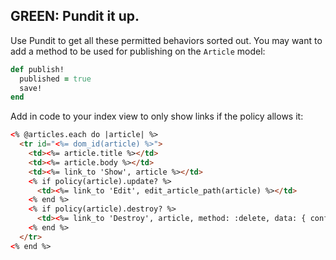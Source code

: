 
## GREEN: Pundit it up.

Use Pundit to get all these permitted behaviors sorted out. You may want to add a method to be used for publishing on the `Article` model:

```ruby
def publish!
  published = true
  save!
end
```

Add in code to your index view to only show links if the policy allows it:

```html
<% @articles.each do |article| %>
  <tr id="<%= dom_id(article) %>">
    <td><%= article.title %></td>
    <td><%= article.body %></td>
    <td><%= link_to 'Show', article %></td>
    <% if policy(article).update? %>
      <td><%= link_to 'Edit', edit_article_path(article) %></td>
    <% end %>
    <% if policy(article).destroy? %>
      <td><%= link_to 'Destroy', article, method: :delete, data: { confirm: 'Are you sure?' } %></td>
    <% end %>
  </tr>
<% end %>
```

